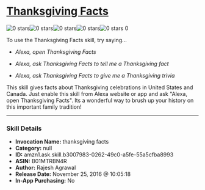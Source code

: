# [Thanksgiving Facts](http://alexa.amazon.com/#skills/amzn1.ask.skill.b3007983-0262-49c0-a5fe-55a5cfba8993)
![0 stars](../../images/ic_star_border_black_18dp_1x.png)![0 stars](../../images/ic_star_border_black_18dp_1x.png)![0 stars](../../images/ic_star_border_black_18dp_1x.png)![0 stars](../../images/ic_star_border_black_18dp_1x.png)![0 stars](../../images/ic_star_border_black_18dp_1x.png) 0

To use the Thanksgiving Facts skill, try saying...

* *Alexa, open Thanksgiving Facts*

* *Alexa, ask Thanksgiving Facts to tell me a Thanksgiving fact*

* *Alexa, ask Thanksgiving Facts to give me a Thanksgiving trivia*

This skill gives facts about Thanksgiving celebrations in United States and Canada. Just enable this skill from Alexa website or app and ask "Alexa, open Thanksgiving Facts". Its a wonderful way to brush up your history on this important family tradition!

***

### Skill Details

* **Invocation Name:** thanksgiving facts
* **Category:** null
* **ID:** amzn1.ask.skill.b3007983-0262-49c0-a5fe-55a5cfba8993
* **ASIN:** B01MTRBN4R
* **Author:** Rajesh Agrawal
* **Release Date:** November 25, 2016 @ 10:05:18
* **In-App Purchasing:** No
